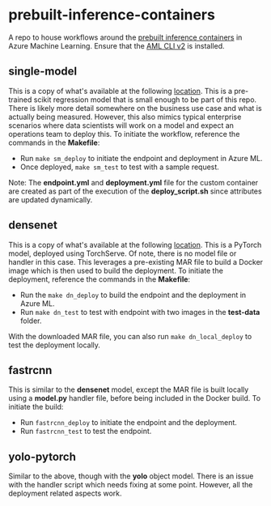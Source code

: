 # prebuilt-inference-containers
A repo to house workflows around the [prebuilt inference containers](https://learn.microsoft.com/en-us/azure/machine-learning/concept-prebuilt-docker-images-inference)
in Azure Machine Learning. Ensure that the [AML CLI
v2](https://learn.microsoft.com/en-us/azure/machine-learning/how-to-configure-cli?tabs=public) is installed.

## single-model
This is a copy of what's available at the following
[location](https://github.com/Azure/azureml-examples/tree/main/cli/endpoints/online/custom-container/minimal/single-model).
This is a pre-trained scikit regression model that is small enough to be part of this repo. There is likely
  more detail somewhere on the business use case and what is actually being measured. However, this also
  mimics typical enterprise scenarios where data scientists will work on a model and expect an operations team
  to deploy this. To initiate the workflow, reference the commands in the **Makefile**:
  - Run `make sm_deploy` to initiate the endpoint and deployment in Azure ML.
  - Once deployed, `make sm_test` to test with a sample request. 

Note: The **endpoint.yml** and **deployment.yml** file for the custom container are created as part of the execution of
  the **deploy_script.sh** since attributes are updated dynamically.

## densenet
This is a copy of what's available at the following [location](https://github.com/Azure/azureml-examples/tree/main/cli/endpoints/online/custom-container/torchserve/densenet).
This is a PyTorch model, deployed using TorchServe. Of note, there is no model file or handler in this case. This leverages a pre-existing MAR file
to build a Docker image which is then used to build the deployment. To initiate the deployment, reference the
commands in the **Makefile**:
  - Run the `make dn_deploy` to build the endpoint and the deployment in Azure ML.
  - Run `make dn_test` to test with endpoint with two images in the **test-data** folder.

With the downloaded MAR file, you can also run `make dn_local_deploy` to test the deployment locally.

## fastrcnn
This is similar to the **densenet** model, except the MAR file is built locally using a **model.py** handler
file, before being included in the Docker build. To initiate the build:
  - Run `fastrcnn_deploy` to initiate the endpoint and the deployment.
  - Run `fastrcnn_test` to test the endpoint.

## yolo-pytorch
Similar to the above, though with the **yolo** object model. There is an issue with the handler script which
needs fixing at some point. However, all the deployment related aspects work.
